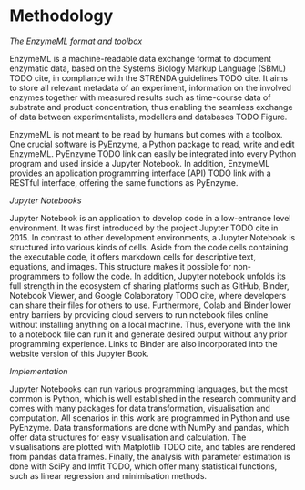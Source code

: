 # Methodology 
_The EnzymeML format and toolbox_

EnzymeML is a machine-readable data exchange format to document enzymatic data, based on the Systems Biology Markup Language (SBML) TODO cite, in compliance with the STRENDA guidelines TODO cite. It aims to store all relevant metadata of an experiment, information on the involved enzymes together with measured results such as time-course data of substrate and product concentration, thus enabling the seamless exchange of data between experimentalists, modellers and databases TODO Figure. 

EnzymeML is not meant to be read by humans but comes with a toolbox. One crucial software is PyEnzyme, a Python package to read, write and edit EnzymeML. PyEnzyme TODO link can easily be integrated into every Python program and used inside a Jupyter Notebook. In addition, EnzymeML provides an application programming interface (API) TODO link with a RESTful interface, offering the same functions as PyEnzyme. 

_Jupyter Notebooks_

Jupyter Notebook is an application to develop code in a low-entrance level environment. It was first introduced by the project Jupyter TODO cite in 2015. In contrast to other development environments, a Jupyter Notebook is structured into various kinds of cells. Aside from the code cells containing the executable code, it offers markdown cells for descriptive text, equations, and images. This structure makes it possible for non-programmers to follow the code. In addition, Jupyter notebook unfolds its full strength in the ecosystem of sharing platforms such as GitHub, Binder, Notebook Viewer, and Google Colaboratory TODO cite, where developers can share their files for others to use. Furthermore, Colab and Binder lower entry barriers by providing cloud servers to run notebook files online without installing anything on a local machine. Thus, everyone with the link to a notebook file can run it and generate desired output without any prior programming experience. Links to Binder are also incorporated into the website version of this Jupyter Book.

_Implementation_

Jupyter Notebooks can run various programming languages, but the most common is Python, which is well established in the research community and comes with many packages for data transformation, visualisation and computation. All scenarios in this work are programmed in Python and use PyEnzyme. Data transformations are done with NumPy and pandas, which offer data structures for easy visualisation and calculation. The visualisations are plotted with Matplotlib TODO cite, and tables are rendered from pandas data frames. Finally, the analysis with parameter estimation is done with SciPy and lmfit TODO, which offer many statistical functions, such as linear regression and minimisation methods. 